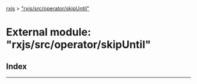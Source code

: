 [rxjs](../README.md) > ["rxjs/src/operator/skipUntil"](../modules/_rxjs_src_operator_skipuntil_.md)

# External module: "rxjs/src/operator/skipUntil"

## Index

---

